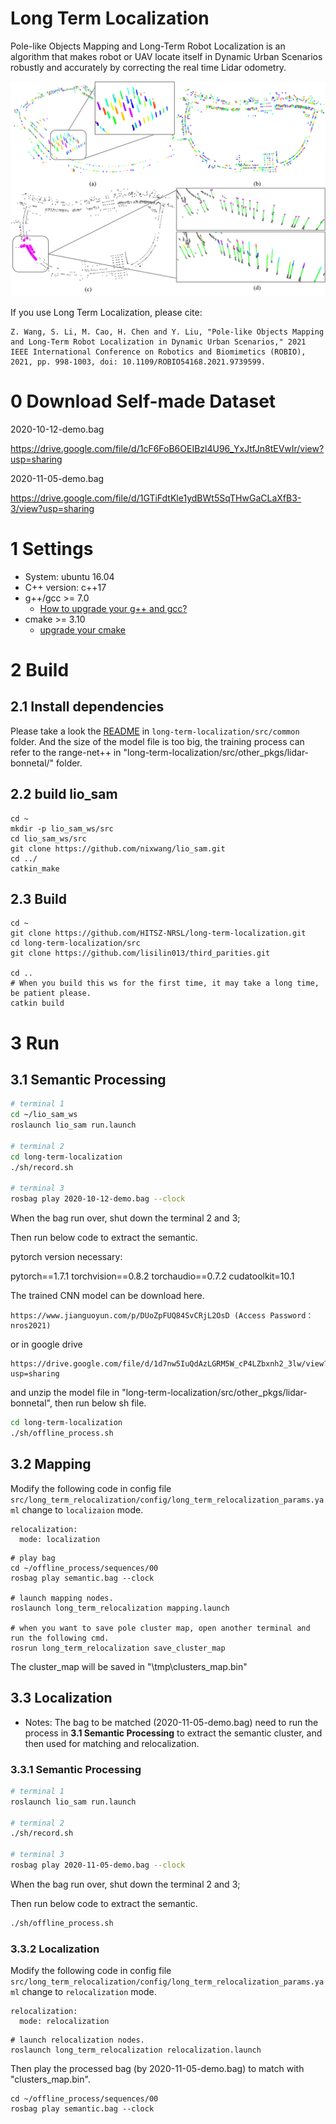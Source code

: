 # Long Term Localization
Pole-like Objects Mapping and Long-Term Robot Localization is an algorithm that makes robot or UAV locate itself in Dynamic Urban Scenarios robustly and accurately by correcting the real time Lidar odometry.

![avatar](figs/semantic_cluster_map.png)

If you use Long Term Localization, please cite:
```
Z. Wang, S. Li, M. Cao, H. Chen and Y. Liu, "Pole-like Objects Mapping and Long-Term Robot Localization in Dynamic Urban Scenarios," 2021 IEEE International Conference on Robotics and Biomimetics (ROBIO), 2021, pp. 998-1003, doi: 10.1109/ROBIO54168.2021.9739599.
```

# 0 Download Self-made Dataset
2020-10-12-demo.bag

https://drive.google.com/file/d/1cF6FoB6OEIBzl4U96_YxJtfJn8tEVwIr/view?usp=sharing

2020-11-05-demo.bag

https://drive.google.com/file/d/1GTiFdtKle1ydBWt5SqTHwGaCLaXfB3-3/view?usp=sharing

# 1 Settings
- System: ubuntu 16.04
- C++ version: c++17
- g++/gcc >= 7.0
    - [How to upgrade your g++ and gcc?](https://www.zybuluo.com/iStarLee/note/1260368)
- cmake >= 3.10
    - [upgrade your cmake](https://www.zybuluo.com/iStarLee/note/1739997)

# 2 Build

## 2.1 Install dependencies
Please take a look the [README](https://github.com/HITSZ-NRSL/long-term-localization/blob/master/src/common/README.md) in `long-term-localization/src/common` folder.
And the size of the model file is too big, the training process can refer to the range-net++ in "long-term-localization/src/other_pkgs/lidar-bonnetal/" folder.

## 2.2 build lio_sam
```
cd ~
mkdir -p lio_sam_ws/src
cd lio_sam_ws/src
git clone https://github.com/nixwang/lio_sam.git
cd ../
catkin_make
```

## 2.3 Build
```
cd ~
git clone https://github.com/HITSZ-NRSL/long-term-localization.git
cd long-term-localization/src
git clone https://github.com/lisilin013/third_parities.git

cd ..
# When you build this ws for the first time, it may take a long time, be patient please.
catkin build
```


# 3 Run

## 3.1 Semantic Processing
```bash
# terminal 1
cd ~/lio_sam_ws
roslaunch lio_sam run.launch 

# terminal 2
cd long-term-localization
./sh/record.sh

# terminal 3
rosbag play 2020-10-12-demo.bag --clock 
```
When the bag run over, shut down the terminal 2 and 3; 

Then run below code to extract the semantic.

pytorch version necessary:

pytorch==1.7.1 torchvision==0.8.2 torchaudio==0.7.2 cudatoolkit=10.1

The trained CNN model can be download here.
```
https://www.jianguoyun.com/p/DUoZpFUQ84SvCRjL2OsD (Access Password：nros2021)
```
or in google drive
```
https://drive.google.com/file/d/1d7nw5IuQdAzLGRM5W_cP4LZbxnh2_3lw/view?usp=sharing
```

and unzip the model file in "long-term-localization/src/other_pkgs/lidar-bonnetal", then run below sh file.

```bash
cd long-term-localization
./sh/offline_process.sh
```


## 3.2 Mapping
Modify the following code in config file `src/long_term_relocalization/config/long_term_relocalization_params.yaml`
change to `localizaion` mode.
```
relocalization:
  mode: localization
```

```
# play bag
cd ~/offline_process/sequences/00
rosbag play semantic.bag --clock

# launch mapping nodes.
roslaunch long_term_relocalization mapping.launch

# when you want to save pole cluster map, open another terminal and run the following cmd.
rosrun long_term_relocalization save_cluster_map 
```
The cluster_map will be saved in "\tmp\clusters_map.bin"


## 3.3 Localization


 - Notes: The bag to be matched (2020-11-05-demo.bag) need to run the process in **3.1 Semantic Processing** to extract the semantic cluster, and then used for matching and relocalization. 

### 3.3.1 Semantic Processing

```bash
# terminal 1
roslaunch lio_sam run.launch 

# terminal 2
./sh/record.sh

# terminal 3
rosbag play 2020-11-05-demo.bag --clock 
```
When the bag run over, shut down the terminal 2 and 3; 

Then run below code to extract the semantic.

```bash
./sh/offline_process.sh
```

### 3.3.2 Localization

Modify the following code in config file `src/long_term_relocalization/config/long_term_relocalization_params.yaml`
change to `relocalization` mode.
```
relocalization:
  mode: relocalization
```

```
# launch relocalization nodes.
roslaunch long_term_relocalization relocalization.launch
```

Then play the processed bag (by 2020-11-05-demo.bag) to match with "clusters_map.bin".

```
cd ~/offline_process/sequences/00
rosbag play semantic.bag --clock   
```


